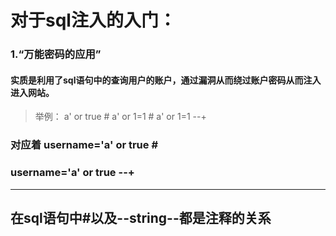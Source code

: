# 对于sql注入的入门：
### 1.“万能密码的应用”
#### 实质是利用了sql语句中的查询用户的账户，通过漏洞从而绕过账户密码从而注入进入网站。    

> 举例：
> a' or true #
> a' or 1=1 # 
> a' or 1=1 --+
### 对应着 username='a' or true \# 
### username='a' or true --+
---
## 在sql语句中\#以及--string--都是注释的关系
